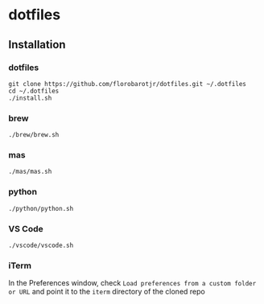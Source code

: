 # dotfiles

## Installation

### dotfiles
```
git clone https://github.com/florobarotjr/dotfiles.git ~/.dotfiles
cd ~/.dotfiles
./install.sh
```

### brew
```
./brew/brew.sh
```

### mas
```
./mas/mas.sh
```

### python
```
./python/python.sh
```

### VS Code
```
./vscode/vscode.sh
```

### iTerm
In the Preferences window, check `Load preferences from a custom folder or URL` and point it to the `iterm` directory
of the cloned repo

